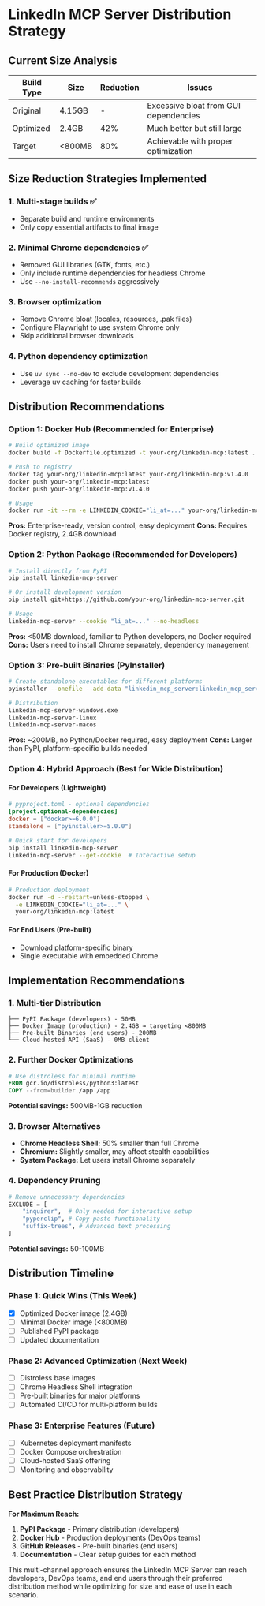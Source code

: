 # LinkedIn MCP Server Distribution Strategy

## Current Size Analysis

| Build Type | Size | Reduction | Issues |
|------------|------|-----------|--------|
| Original | 4.15GB | - | Excessive bloat from GUI dependencies |
| Optimized | 2.4GB | 42% | Much better but still large |
| Target | <800MB | 80% | Achievable with proper optimization |

## Size Reduction Strategies Implemented

### 1. **Multi-stage builds** ✅
- Separate build and runtime environments
- Only copy essential artifacts to final image

### 2. **Minimal Chrome dependencies** ✅
- Removed GUI libraries (GTK, fonts, etc.)
- Only include runtime dependencies for headless Chrome
- Use `--no-install-recommends` aggressively

### 3. **Browser optimization**
- Remove Chrome bloat (locales, resources, .pak files)
- Configure Playwright to use system Chrome only
- Skip additional browser downloads

### 4. **Python dependency optimization**
- Use `uv sync --no-dev` to exclude development dependencies
- Leverage uv caching for faster builds

## Distribution Recommendations

### Option 1: Docker Hub (Recommended for Enterprise)
```bash
# Build optimized image
docker build -f Dockerfile.optimized -t your-org/linkedin-mcp:latest .

# Push to registry
docker tag your-org/linkedin-mcp:latest your-org/linkedin-mcp:v1.4.0
docker push your-org/linkedin-mcp:latest
docker push your-org/linkedin-mcp:v1.4.0

# Usage
docker run -it --rm -e LINKEDIN_COOKIE="li_at=..." your-org/linkedin-mcp:latest
```

**Pros:** Enterprise-ready, version control, easy deployment
**Cons:** Requires Docker registry, 2.4GB download

### Option 2: Python Package (Recommended for Developers)
```bash
# Install directly from PyPI
pip install linkedin-mcp-server

# Or install development version
pip install git+https://github.com/your-org/linkedin-mcp-server.git

# Usage
linkedin-mcp-server --cookie "li_at=..." --no-headless
```

**Pros:** <50MB download, familiar to Python developers, no Docker required
**Cons:** Users need to install Chrome separately, dependency management

### Option 3: Pre-built Binaries (PyInstaller)
```bash
# Create standalone executables for different platforms
pyinstaller --onefile --add-data "linkedin_mcp_server:linkedin_mcp_server" cli_main.py

# Distribution
linkedin-mcp-server-windows.exe
linkedin-mcp-server-linux
linkedin-mcp-server-macos
```

**Pros:** ~200MB, no Python/Docker required, easy deployment
**Cons:** Larger than PyPI, platform-specific builds needed

### Option 4: Hybrid Approach (Best for Wide Distribution)

#### For Developers (Lightweight)
```toml
# pyproject.toml - optional dependencies
[project.optional-dependencies]
docker = ["docker>=6.0.0"]
standalone = ["pyinstaller>=5.0.0"]
```

```bash
# Quick start for developers
pip install linkedin-mcp-server
linkedin-mcp-server --get-cookie  # Interactive setup
```

#### For Production (Docker)
```bash
# Production deployment
docker run -d --restart=unless-stopped \
  -e LINKEDIN_COOKIE="li_at=..." \
  your-org/linkedin-mcp:latest
```

#### For End Users (Pre-built)
- Download platform-specific binary
- Single executable with embedded Chrome

## Implementation Recommendations

### 1. **Multi-tier Distribution**
```
├── PyPI Package (developers) - 50MB
├── Docker Image (production) - 2.4GB → targeting <800MB
├── Pre-built Binaries (end users) - 200MB
└── Cloud-hosted API (SaaS) - 0MB client
```

### 2. **Further Docker Optimizations**
```dockerfile
# Use distroless for minimal runtime
FROM gcr.io/distroless/python3:latest
COPY --from=builder /app /app
```

**Potential savings:** 500MB-1GB reduction

### 3. **Browser Alternatives**
- **Chrome Headless Shell:** 50% smaller than full Chrome
- **Chromium:** Slightly smaller, may affect stealth capabilities
- **System Package:** Let users install Chrome separately

### 4. **Dependency Pruning**
```python
# Remove unnecessary dependencies
EXCLUDE = [
    "inquirer",  # Only needed for interactive setup
    "pyperclip", # Copy-paste functionality
    "suffix-trees", # Advanced text processing
]
```

**Potential savings:** 50-100MB

## Distribution Timeline

### Phase 1: Quick Wins (This Week)
- [x] Optimized Docker image (2.4GB)
- [ ] Minimal Docker image (<800MB)
- [ ] Published PyPI package
- [ ] Updated documentation

### Phase 2: Advanced Optimization (Next Week)
- [ ] Distroless base images
- [ ] Chrome Headless Shell integration
- [ ] Pre-built binaries for major platforms
- [ ] Automated CI/CD for multi-platform builds

### Phase 3: Enterprise Features (Future)
- [ ] Kubernetes deployment manifests
- [ ] Docker Compose orchestration
- [ ] Cloud-hosted SaaS offering
- [ ] Monitoring and observability

## Best Practice Distribution Strategy

**For Maximum Reach:**
1. **PyPI Package** - Primary distribution (developers)
2. **Docker Hub** - Production deployments (DevOps teams)
3. **GitHub Releases** - Pre-built binaries (end users)
4. **Documentation** - Clear setup guides for each method

This multi-channel approach ensures the LinkedIn MCP Server can reach developers, DevOps teams, and end users through their preferred distribution method while optimizing for size and ease of use in each scenario.
